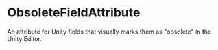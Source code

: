 # ObsoleteFieldAttribute
An attribute for Unity fields that visually marks them as "obsolete" in the Unity Editor.
